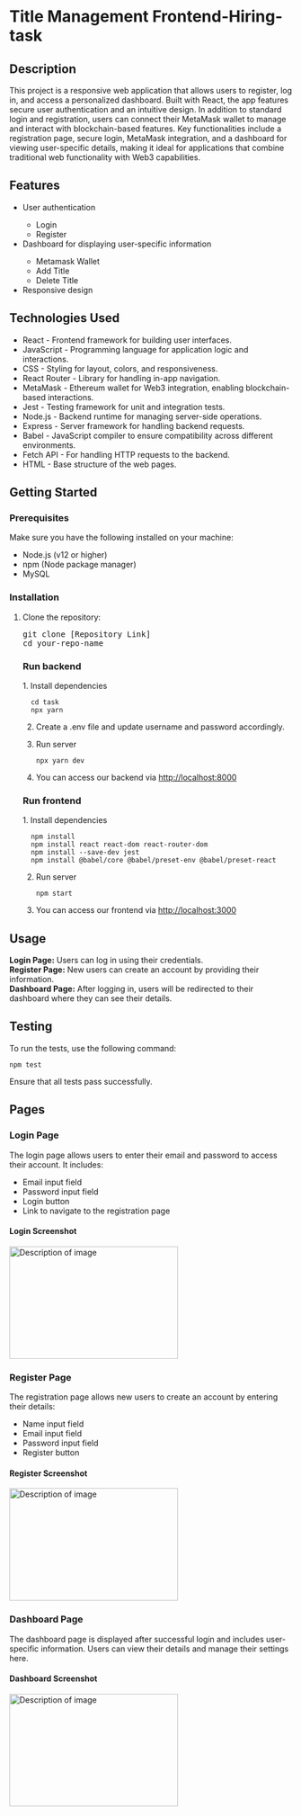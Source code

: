 <h1>Title Management Frontend-Hiring-task</h1>

<h2>Description</h2>
<p>This project is a responsive web application that allows users to register, log in, and access a personalized dashboard. Built with React, the app features secure user authentication and an intuitive design. In addition to standard login and registration, users can connect their MetaMask wallet to manage and interact with blockchain-based features. Key functionalities include a registration page, secure login, MetaMask integration, and a dashboard for viewing user-specific details, making it ideal for applications that combine traditional web functionality with Web3 capabilities.</p>

<h2>Features</h2>
<ul>
    <li>User authentication</li>
      <ul> 
         <li> Login</li>
         <li> Register</li>
      </ul>
    <li>Dashboard for displaying user-specific information</li>
   <ul><li> Metamask Wallet</li>
   <li>Add Title</li>
   <li>Delete Title</li></ul>
    <li>Responsive design</li>
</ul>

<h2>Technologies Used</h2>
<ul>
   <li>React - Frontend framework for building user interfaces.</li>
   <li>JavaScript - Programming language for application logic and interactions.</li>
   <li>CSS - Styling for layout, colors, and responsiveness.</li>
   <li>React Router - Library for handling in-app navigation.</li>
   <li>MetaMask - Ethereum wallet for Web3 integration, enabling blockchain-based interactions.</li>
   <li>Jest - Testing framework for unit and integration tests.</li>
   <li>Node.js - Backend runtime for managing server-side operations.</li>
   <li>Express - Server framework for handling backend requests.</li>
   <li>Babel - JavaScript compiler to ensure compatibility across different environments.</li>
   <li>Fetch API - For handling HTTP requests to the backend.</li>
   <li>HTML - Base structure of the web pages.</li>
</ul>

<h2>Getting Started</h2>

<h3>Prerequisites</h3>
<p>Make sure you have the following installed on your machine:</p>
<ul>
    <li>Node.js (v12 or higher)</li>
    <li>npm (Node package manager)</li>
    <li>MySQL</li>
</ul>

<h3>Installation</h3>
<ol>
    <li>Clone the repository:</li>
    <pre>git clone [Repository Link]
cd your-repo-name</code></pre>

<h3> Run backend </h3>
<p>
  1. Install dependencies

    
      cd task
      npx yarn

   2.  Create a .env file and update username and password accordingly.

   3. Run server

      
      <pre><code>npx yarn dev</code></pre>
      

   4. You can access our backend via <http://localhost:8000>
      </p>

<h3> Run frontend </h3>
<p>
  1. Install dependencies

    
      npm install
      npm install react react-dom react-router-dom
      npm install --save-dev jest
      npm install @babel/core @babel/preset-env @babel/preset-react

   
   2. Run server

      <pre><code>npm start</code></pre>
      

   3. You can access our frontend via <http://localhost:3000>
      </p>
  
</ol>

<h2>Usage</h2>
<p>
    <strong>Login Page:</strong> Users can log in using their credentials.<br>
    <strong>Register Page:</strong> New users can create an account by providing their information.<br>
    <strong>Dashboard Page:</strong> After logging in, users will be redirected to their dashboard where they can see their details.
</p>

<h2>Testing</h2>
<p>To run the tests, use the following command:</p>
<pre><code>npm test</code></pre>
<p>Ensure that all tests pass successfully.</p>

<h2>Pages</h2>

<h3>Login Page</h3>
<p>The login page allows users to enter their email and password to access their account. It includes:</p>
<ul>
    <li>Email input field</li>
    <li>Password input field</li>
    <li>Login button</li>
    <li>Link to navigate to the registration page</li>
</ul>

<h4>Login Screenshot</h4>
<img src="path/to/your-image.jpg" alt="Description of image" width="300" height="200">

<h3>Register Page</h3>
<p>The registration page allows new users to create an account by entering their details:</p>
<ul>
    <li>Name input field</li>
    <li>Email input field</li>
    <li>Password input field</li>
    <li>Register button</li>
</ul>

<h4>Register Screenshot</h4>
<img src="path/to/your-image.jpg" alt="Description of image" width="300" height="200">

<h3>Dashboard Page</h3>
<p>The dashboard page is displayed after successful login and includes user-specific information. Users can view their details and manage their settings here.</p>

<h4>Dashboard Screenshot</h4>
<img src="path/to/your-image.jpg" alt="Description of image" width="300" height="200">


</body>
</html>
